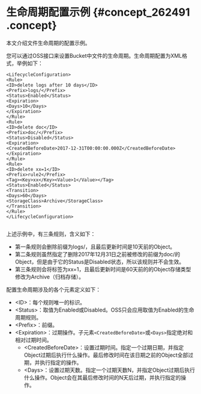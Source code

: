 # 生命周期配置示例 {#concept_262491 .concept}

本文介绍文件生命周期的配置示例。

您可以通过OSS接口来设置Bucket中文件的生命周期。生命周期配置为XML格式，举例如下：

``` {#codeblock_hr1_10i_rss}
<LifecycleConfiguration>
<Rule>
<ID>delete logs after 10 days</ID>
<Prefix>logs/</Prefix>
<Status>Enabled</Status>
<Expiration>
<Days>10</Days>
</Expiration>
</Rule>
<Rule>
<ID>delete doc</ID>
<Prefix>doc/</Prefix>
<Status>Disabled</Status>
<Expiration>
<CreatedBeforeDate>2017-12-31T00:00:00.000Z</CreatedBeforeDate>
</Expiration>
</Rule>
<Rule>
<ID>delete xx=1</ID>
<Prefix>rule2</Prefix>
<Tag><Key>xx</Key><Value>1</Value></Tag>
<Status>Enabled</Status>
<Transition>
<Days>60</Days>
<StorageClass>Archive</StorageClass>
</Transition>
</Rule>
</LifecycleConfiguration>
		
```

上述示例中，有三条规则，含义如下：

-   第一条规则会删除前缀为logs/，且最后更新时间是10天前的Object。
-   第二条规则虽然指定了删除2017年12月31日之前被修改的前缀为doc/的Object，但是由于它的Status是Disabled状态，所以该规则并不会生效。
-   第三条规则会将标签为xx=1，且最后更新时间是60天前的的Object存储类型修改为Archive（归档存储）。

配置生命周期涉及的各个元素定义如下：

-   <ID\>：每个规则唯一的标识。
-   <Status\>：取值为Enabled或Disabled。OSS只会应用取值为Enabled的生命周期规则。
-   <Prefix\>：前缀。
-   <Expiration\>：过期操作。子元素`<CreatedBeforeDate>`或`<Days>`指定绝对和相对过期时间。
    -   <CreatedBeforeDate\>：设置过期时间。指定一个过期日期，并指定Object过期后执行什么操作。最后修改时间在该日期之前的Object全部过期，并执行指定的操作。
    -   <Days\>：设置过期天数。指定一个过期天数N，并指定Object过期后执行什么操作。Object会在其最后修改时间的N天后过期，并执行指定的操作。

